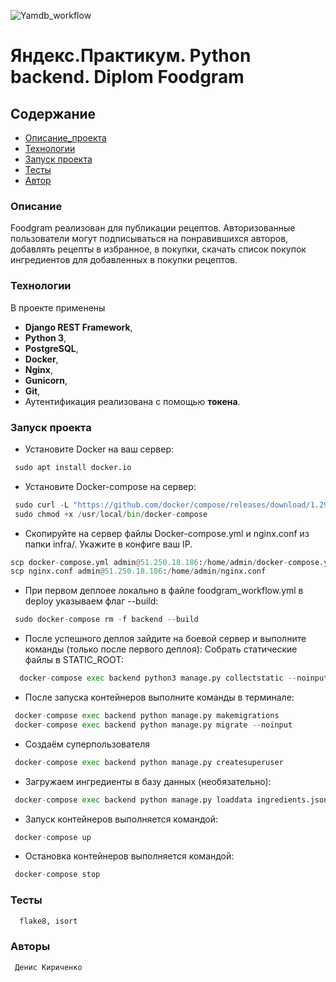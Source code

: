 ![Yamdb_workflow](https://github.com/DenisKirichenko24/foodgram-project-react/actions/workflows/foodgram_workflow.yml/badge.svg)

# Яндекс.Практикум. Python backend. Diplom Foodgram

## Содержание
- [Описание_проекта](#Описание_проекта)
- [Технологии](#Технологии)
- [Запуск проекта](#Запуск_проекта)
- [Тесты](#Тесты)
- [Автор](#Автор)

### <a name="Описание_проекта">Описание</a>

Foodgram реализован для публикации рецептов. Авторизованные пользователи могут 
подписываться на понравившихся авторов, добавлять рецепты в избранное, 
в покупки, скачать список покупок ингредиентов для добавленных в покупки 
рецептов.


### <a name="Технологии">Технологии</a>

В проекте применены
- **Django REST Framework**, 
- **Python 3**,
- **PostgreSQL**,
- **Docker**, 
- **Nginx**,
- **Gunicorn**,
- **Git**, 
- Аутентификация реализована с помощью **токена**.

### <a name="Запуск проекта">Запуск проекта</a>

- Установите Docker на ваш сервер:
```python
 sudo apt install docker.io
```

- Установите Docker-compose на сервер:
```python
 sudo curl -L "https://github.com/docker/compose/releases/download/1.29.2/docker-compose-$(uname -s)-$(uname -m)" -o /usr/local/bin/docker-compose
 sudo chmod +x /usr/local/bin/docker-compose
```

- Скопируйте на сервер файлы Docker-compose.yml и nginx.conf из папки infra/. Укажите в конфиге ваш IP.
```python
scp docker-compose.yml admin@51.250.18.186:/home/admin/docker-compose.yml
scp nginx.conf admin@51.250.18.186:/home/admin/nginx.conf
```

- При первом деплоее локально в файле foodgram_workflow.yml в deploy указываем флаг --build:
```python
 sudo docker-compose rm -f backend --build
```

- После успешного деплоя зайдите на боевой сервер и выполните команды (только после первого деплоя):
    Собрать статические файлы в STATIC_ROOT:
```python
  docker-compose exec backend python3 manage.py collectstatic --noinput
```

- После запуска контейнеров выполните команды в терминале:
```python
 docker-compose exec backend python manage.py makemigrations
 docker-compose exec backend python manage.py migrate --noinput
```

- Создаём суперпользователя
```python
 docker-compose exec backend python manage.py createsuperuser
```

- Загружаем ингредиенты в базу данных (необязательно):
```python
 docker-compose exec backend python manage.py loaddata ingredients.json
```

- Запуск контейнеров выполняется командой:
```python
 docker-compose up
```

- Остановка контейнеров выполняется командой:
```python
 docker-compose stop
```

### <a name="Тесты">Тесты</a>
```python
  flake8, isort
```

### <a name="Автор">Авторы</a>
```
 Денис Кириченко 
```
